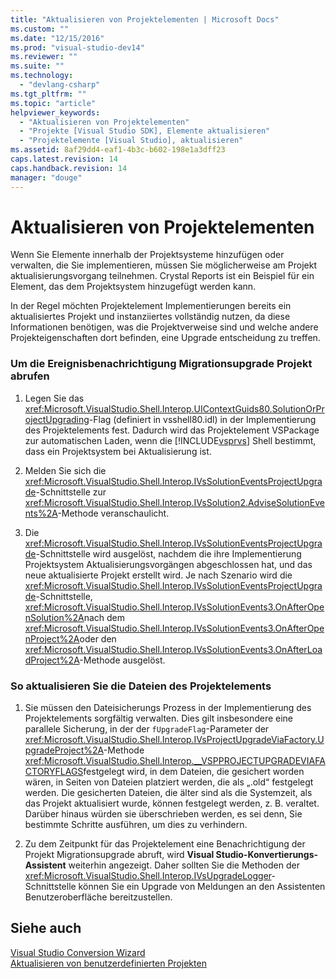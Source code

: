 ```yaml
---
title: "Aktualisieren von Projektelementen | Microsoft Docs"
ms.custom: ""
ms.date: "12/15/2016"
ms.prod: "visual-studio-dev14"
ms.reviewer: ""
ms.suite: ""
ms.technology: 
  - "devlang-csharp"
ms.tgt_pltfrm: ""
ms.topic: "article"
helpviewer_keywords: 
  - "Aktualisieren von Projektelementen"
  - "Projekte [Visual Studio SDK], Elemente aktualisieren"
  - "Projektelemente [Visual Studio], aktualisieren"
ms.assetid: 8af29dd4-eaf1-4b3c-b602-198e1a3dff23
caps.latest.revision: 14
caps.handback.revision: 14
manager: "douge"
---
```

# Aktualisieren von Projektelementen
Wenn Sie Elemente innerhalb der Projektsysteme hinzufügen oder verwalten, die Sie implementieren, müssen Sie möglicherweise am Projekt aktualisierungsvorgang teilnehmen.  Crystal Reports ist ein Beispiel für ein Element, das dem Projektsystem hinzugefügt werden kann.  
  
 In der Regel möchten Projektelement Implementierungen bereits ein aktualisiertes Projekt und instanziiertes vollständig nutzen, da diese Informationen benötigen, was die Projektverweise sind und welche andere Projekteigenschaften dort befinden, eine Upgrade entscheidung zu treffen.  
  
### Um die Ereignisbenachrichtigung Migrationsupgrade Projekt abrufen  
  
1.  Legen Sie das <xref:Microsoft.VisualStudio.Shell.Interop.UIContextGuids80.SolutionOrProjectUpgrading>\-Flag \(definiert in vsshell80.idl\) in der Implementierung des Projektelements fest.  Dadurch wird das Projektelement VSPackage zur automatischen Laden, wenn die [!INCLUDE[vsprvs](../code-quality/includes/vsprvs_md.md)] Shell bestimmt, dass ein Projektsystem bei Aktualisierung ist.  
  
2.  Melden Sie sich die <xref:Microsoft.VisualStudio.Shell.Interop.IVsSolutionEventsProjectUpgrade>\-Schnittstelle zur <xref:Microsoft.VisualStudio.Shell.Interop.IVsSolution2.AdviseSolutionEvents%2A>\-Methode veranschaulicht.  
  
3.  Die <xref:Microsoft.VisualStudio.Shell.Interop.IVsSolutionEventsProjectUpgrade>\-Schnittstelle wird ausgelöst, nachdem die ihre Implementierung Projektsystem Aktualisierungsvorgängen abgeschlossen hat, und das neue aktualisierte Projekt erstellt wird.  Je nach Szenario wird die <xref:Microsoft.VisualStudio.Shell.Interop.IVsSolutionEventsProjectUpgrade>\-Schnittstelle, <xref:Microsoft.VisualStudio.Shell.Interop.IVsSolutionEvents3.OnAfterOpenSolution%2A>nach dem <xref:Microsoft.VisualStudio.Shell.Interop.IVsSolutionEvents3.OnAfterOpenProject%2A>oder den <xref:Microsoft.VisualStudio.Shell.Interop.IVsSolutionEvents3.OnAfterLoadProject%2A>\-Methode ausgelöst.  
  
### So aktualisieren Sie die Dateien des Projektelements  
  
1.  Sie müssen den Dateisicherungs Prozess in der Implementierung des Projektelements sorgfältig verwalten.  Dies gilt insbesondere eine parallele Sicherung, in der der `fUpgradeFlag`\-Parameter der <xref:Microsoft.VisualStudio.Shell.Interop.IVsProjectUpgradeViaFactory.UpgradeProject%2A>\-Methode <xref:Microsoft.VisualStudio.Shell.Interop.__VSPPROJECTUPGRADEVIAFACTORYFLAGS>festgelegt wird, in dem Dateien, die gesichert worden wären, in Seiten von Dateien platziert werden, die als „.old“ festgelegt werden.  Die gesicherten Dateien, die älter sind als die Systemzeit, als das Projekt aktualisiert wurde, können festgelegt werden, z. B. veraltet.  Darüber hinaus würden sie überschrieben werden, es sei denn, Sie bestimmte Schritte ausführen, um dies zu verhindern.  
  
2.  Zu dem Zeitpunkt für das Projektelement eine Benachrichtigung der Projekt Migrationsupgrade abruft, wird **Visual Studio\-Konvertierungs\-Assistent** weiterhin angezeigt.  Daher sollten Sie die Methoden der <xref:Microsoft.VisualStudio.Shell.Interop.IVsUpgradeLogger>\-Schnittstelle können Sie ein Upgrade von Meldungen an den Assistenten Benutzeroberfläche bereitzustellen.  
  
## Siehe auch  
 [Visual Studio Conversion Wizard](http://msdn.microsoft.com/de-de/4acfd30e-c192-4184-a86f-2da5e4c3d83c)   
 [Aktualisieren von benutzerdefinierten Projekten](../misc/upgrading-custom-projects.md)